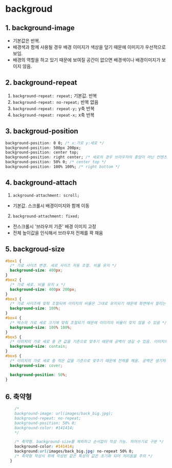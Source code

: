 # backgroud

## 1. background-image

- 기본값은 반복.
- 배경색과 함께 사용될 경우 배경 이미지가 색상을 덮기 때문에 이미지가 우선적으로 보임.
- 배경의 역할을 하고 있기 때문에 보여질 공간이 없으면 배경색이나 배경이미지가 보이지 않음.

## 2. background-repeat

1. `background-repeat: repeat;` 기본값. 반복
2. `background-repeat: no-repeat;` 반복 없음
3. `background-repeat: repeat-y;` y축 반복
4. `background-repeat: repeat-x;` x축 반복

## 3. backgroud-position

```css
background-position: 0 0; /* x:가로 y:세로 */
background-position: 500px 200px;
background-position: center top;
background-position: right center; /* 세로의 경우 브라우저의 중앙이 아닌 컨텐츠의 중앙에 배치(body의 높이값 또한 자식의 높이값을 가져오기 때문) */
background-position: 50% 0; /* center top */
background-position: 100% 100%; /* right bottom */
```

## 4. background-attach

1. `ackground-attachment: scroll;`

- 기본값. 스크롤시 배경이미지와 함께 이동

2. `background-attachment: fixed;`

- 전스크롤시 '브라우저 기준' 배경 이미지 고정
- 전체 높이값을 인식해서 브라우저 전체를 꽉 채움

## 5. backgroud-size

```css
#box1 {
  /* 가로 사이즈 변경. 세로 사이즈 자동 조절. 비율 유지 */
  background-size: 400px;
}
#box2 {
  /* 가로 세로. 비율 유지 x */
  background-size: 400px 200px;
}
#box3 {
  /* 가로 사이즈에 맞춰 조절되며 이미지의 비율은 그대로 유지되기 때문에 화면에서 잘리는 부분이 있음 */
  background-size: 100%;
}
#box4 {
  /* 박스의 가로 세로 크기에 맞춰 조절되기 때문에 이미지의 비율이 맞지 않을 수 있음 */
  background-size: 100% 100%;
}
#box5 {
  /* 이미지의 가로 세로 중 큰 값을 기준으로 맞추기 때문에 공백이 생길 수 있음. 이미지의 비율은 유지 됨. 이미지 전체가 보임. */
  background-size: contain;
}
#box6 {
  /* 이미지의 가로 세로 중 작은 값을 기준으로 맞추기 때문에 전체를 채움. 공백은 생기지 않으나 보이지 않는 영역이 생김. 이미지 비율 유지 됨 */
  background-size: cover;

  background-position: 50%;
}
```

## 6. 축약형

```css
    /*
    background-image: url(images/back_big.jpg);
    background-repeat: no-repeat;
    background-position: 50% 0;
    background-color: #141414;
    */

    /* 축약형. background-size를 제외하고 순서없이 작성 가능. 띄어쓰기로 구분 */
    background-color: #141414;
    background:url(images/back_big.jpg) no-repeat 50% 0;
    /* 축약형 작성시 위에 작성된 같은 특성의 값은 초기화 되어 처리됨을 주의 */
  }
```
